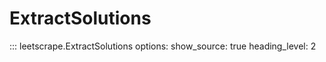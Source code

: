 # ExtractSolutions

::: leetscrape.ExtractSolutions
    options:
      show_source: true
      heading_level: 2